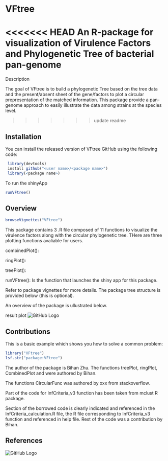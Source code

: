 
# VFtree

<!-- badges: start -->
<!-- badges: end -->

<<<<<<< HEAD
An R-package for visualization of Virulence Factors and Phylogenetic Tree of bacterial pan-genome
=======
Description

The goal of VFtree is to build a phylogenetic Tree based on the tree data and the present/absent sheet of the gene/factors to plot a circular prepresentation of the matched information. This package provide a pan-genome approach to easily illustrate the data among strains at the species level.

>>>>>>> update readme

## Installation

You can install the released version of VFtree  GitHub using the following code:

``` r
 library(devtools)
 install github("<user name>/<package name>")
 library(<package name>)

```
To run the shinyApp

``` r
runVFtree()
```

## Overview

``` r
browseVignettes("VFtree")
```

This package contains 3 .R file composed of 11 functions to visualize the virulence factors along with the circular phylogenetic tree. THere are three plotting functions avaliable for users.

combinedPlot():

ringPlot():


treePlot():

runVFtree(): Is the function that launches the shiny app for this package.

Refer to package vignettes for more details. The package tree structure is provided below (this is optional).

An overview of the package is ullustrated below.

result plot
![GitHub Logo](.inst/metadata/image/pitch.png)

## Contributions

This is a basic example which shows you how to solve a common problem:

``` r
library("VFtree")
lsf.str("package:VFtree")
```

The author of the package is Bihan Zhu. The functions treePlot, ringPlot, CombinedPlot and were authored by Bihan. 

The functions CircularFunc was authored by xxx from stackoverflow. 

Part of the code for InfCriteria_v3 function has been taken from mclust R package. 

Section of the borrowed code is clearly indicated and referenced in the InfCriteria_calculation.R file, the R file corresponding to InfCriteria_v3 function and referenced in help file. Rest of the code was a contribution by Bihan. 

## References


![GitHub Logo](.inst/metadata/image/pitch.png)

